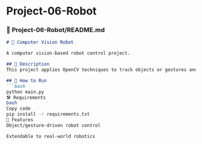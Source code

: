# Project-06-Robot
### 📝 **Project-06-Robot/README.md**
```markdown
# 🤖 Computer Vision Robot

A computer vision-based robot control project.

## 📌 Description
This project applies OpenCV techniques to track objects or gestures and use them as **control signals** for a robot.

## 🚀 How to Run
```bash
python main.py
🛠 Requirements
bash
Copy code
pip install -r requirements.txt
🎯 Features
Object/gesture-driven robot control

Extendable to real-world robotics